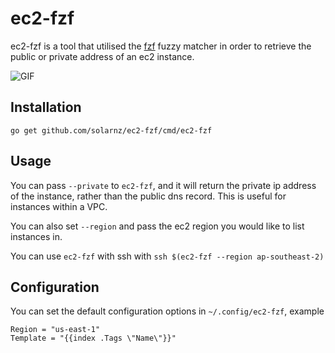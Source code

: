 # ec2-fzf

ec2-fzf is a tool that utilised the [fzf](https://github.com/junegunn/fzf)
fuzzy matcher in order to retrieve the public or private address of an ec2
instance.

![GIF](https://raw.githubusercontent.com/solarnz/ec2-fzf/master/img/ec2-fzf.gif)

## Installation

```
go get github.com/solarnz/ec2-fzf/cmd/ec2-fzf
```

## Usage

You can pass `--private` to `ec2-fzf`, and it will return the private ip address
of the instance, rather than the public dns record. This is useful for
instances within a VPC.

You can also set `--region` and pass the ec2 region you would like to list
instances in.

You can use `ec2-fzf` with ssh with `ssh $(ec2-fzf --region ap-southeast-2)`

## Configuration

You can set the default configuration options in `~/.config/ec2-fzf`, example
```
Region = "us-east-1"
Template = "{{index .Tags \"Name\"}}"
```
